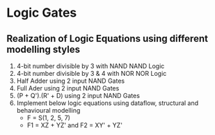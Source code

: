 # Logic Gates

## Realization of Logic Equations using different modelling styles

1. 4-bit number divisible by 3 with NAND NAND Logic
2. 4-bit number divisible by 3 & 4 with NOR NOR Logic
3. Half Adder using 2 input NAND Gates
4. Full Ader using 2 input NAND Gates
5. (P + Q').(R' + D) using 2 input NAND Gates
6. Implement below logic equations using dataflow, structural and behavioural modelling
    * F = S(1, 2, 5, 7)
    * F1 = XZ + YZ' and F2 = XY' + YZ'
